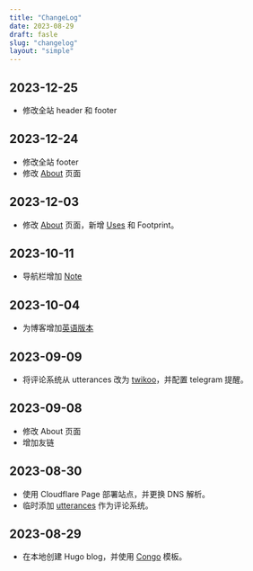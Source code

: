 ```yaml
---
title: "ChangeLog"
date: 2023-08-29
draft: fasle
slug: "changelog"
layout: "simple"
---
```


## 2023-12-25

- 修改全站 header 和 footer

## 2023-12-24

- 修改全站 footer
- 修改 [About](https://justgoidea.com/about) 页面

## 2023-12-03

- 修改 [About](https://justgoidea.com/about) 页面，新增 [Uses](https://justgoidea.com/uses) 和 Footprint。

## 2023-10-11

- 导航栏增加 [Note](https://note.justgoidea.eu.org)

## 2023-10-04

- 为博客增加[英语版本](https://en.justgoidea.com)

## 2023-09-09

- 将评论系统从 utterances 改为 [twikoo](https://twikoo.js.org/)，并配置 telegram 提醒。

## 2023-09-08

- 修改 About 页面
- 增加友链

## 2023-08-30

- 使用 Cloudflare Page 部署站点，并更换 DNS 解析。
- 临时添加 [utterances](https://utteranc.es/) 作为评论系统。

## 2023-08-29

- 在本地创建 Hugo blog，并使用 [Congo](https://jpanther.github.io/congo/) 模板。
